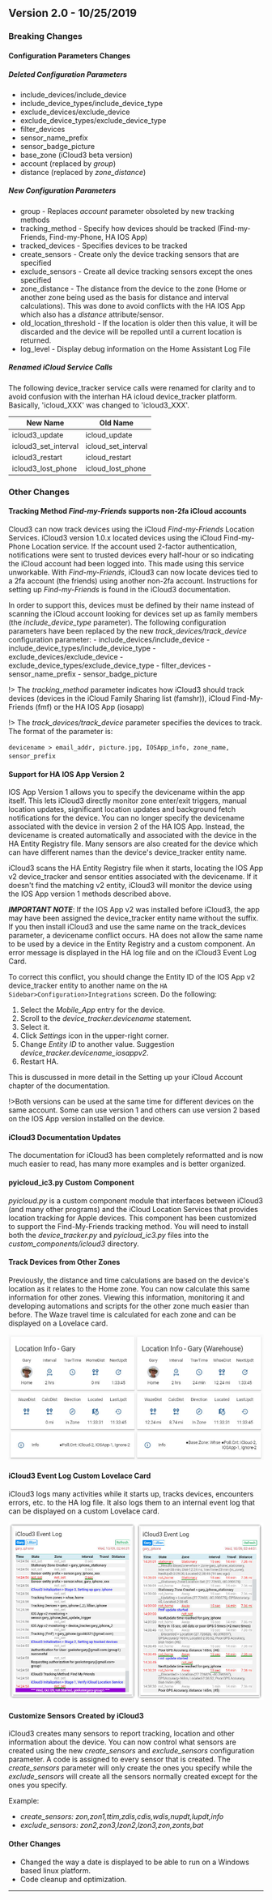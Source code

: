 ## Version 2.0 - 10/25/2019

### Breaking Changes

#### Configuration Parameters Changes

##### Deleted Configuration Parameters

- include_devices/include_device
- include_device_types/include_device_type
- exclude_devices/exclude_device
- exclude_device_types/exclude_device_type
- filter_devices
- sensor_name_prefix
- sensor_badge_picture
- base_zone (iCloud3 beta version)
- account (replaced by *group*)
- distance (replaced by *zone_distance*)

##### New Configuration Parameters

- group - Replaces *account* parameter obsoleted by new tracking methods
- tracking_method - Specify how devices should be tracked (Find-my-Friends, Find-my-Phone, HA IOS App)
- tracked_devices - Specifies devices to be tracked
- create_sensors - Create only the device tracking sensors that are specified
- exclude_sensors - Create all device tracking sensors except the ones specified
- zone_distance - The distance from the device to the zone (Home or another zone being used as the basis for distance and interval calculations). This was done to avoid conflicts with the HA IOS App which also has a *distance* attribute/sensor.  
- old_location_threshold - If the location is older then this value, it will be discarded and the device will be repolled until a current location is returned. 
- log_level - Display debug information on the Home Assistant Log File

##### Renamed iCloud Service Calls
The following device_tracker service calls were renamed for clarity and to avoid confusion with the interhan HA icloud device_tracker platform. Basically, 'icloud_XXX' was changed to 'icloud3_XXX'.

| New Name | Old Name |
|----------|----------|
| icloud3_update | icloud_update |
| icloud3_set_interval | icloud_set_interval |
| icloud3_restart | icloud_restart |
| icloud3_lost_phone | icloud_lost_phone |

### Other Changes

#### Tracking Method *Find-my-Friends* supports non-2fa iCloud accounts

Cloud3 can now track devices using the iCloud *Find-my-Friends* Location Services. iCloud3 version 1.0.x located devices using the iCloud Find-my-Phone Location service. If the account used 2-factor authentication, notifications were sent to trusted devices every half-hour or so indicating the iCloud account had been logged into. This made using this service unworkable. With *Find-my-Friends*, iCloud3 can now locate devices tied to a 2fa account (the friends) using another non-2fa account. Instructions for setting up *Find-my-Friends* is found in the iCloud3 documentation.

In order to support this, devices must be defined by their name instead of scanning the iCloud account looking for devices set up as family members (the *include_device_type* parameter). The following configuration parameters have been replaced by the new *track_devices/track_device* configuration parameter: 
      - include_devices/include_device
      - include_device_types/include_device_type
      - exclude_devices/exclude_device
      - exclude_device_types/exclude_device_type
      - filter_devices
      - sensor_name_prefix
      - sensor_badge_picture

!> The *tracking_method* parameter indicates how iCloud3 should track devices (devices in the iCloud Family Sharing list (famshr)), iCloud Find-My-Friends (fmf) or the HA IOS App (iosapp)

!> The *track_devices/track_device* parameter specifies the devices to track. The format of the parameter is:

 `devicename > email_addr, picture.jpg, IOSApp_info, zone_name, sensor_prefix`

#### Support for HA IOS App Version 2

IOS App Version 1 allows you to specify the devicename within the app itself. This lets iCloud3 directly monitor zone enter/exit triggers, manual location updates, significant location updates and background fetch notifications for the device. You can no longer specify the devicename associated with the device in version 2 of the HA IOS App. Instead, the devicename is created automatically and associated with the device in the HA Entity Registry file. Many sensors are also created for the device which can have different names than the device's device_tracker entity name.

iCloud3 scans the HA Entity Registry file when it starts, locating the IOS App v2 device_tracker and sensor entities associated with the devicename. If it doesn't find the matching v2 entity, iCloud3 will monitor the device using the IOS App version 1 methods described above.

***IMPORTANT NOTE***: If the IOS App v2 was installed before iCloud3, the app may have been assigned the device_tracker entity name without the suffix. If you then install iCloud3 and use the same name on the track_devices parameter, a devicename conflict occurs. HA does not allow the same name to be used by a device in the Entity Registry and a custom component. An error message is displayed in the HA log file and on the iCloud3 Event Log Card. 

To correct this conflict, you should change the Entity ID of the IOS App v2 device_tracker entity to another name on the `HA Sidebar>Configuration>Integrations` screen. Do the following:

1. Select the *Mobile_App* entry for the device.
2. Scroll to the *device_tracker.devicename* statement.
3. Select it.
4. Click *Settings* icon in the upper-right corner.
5. Change *Entity ID* to another value. Suggestion *device_tracker.devicename_iosappv2*.
6. Restart HA.

This is duscussed in more detail in the Setting up your iCloud Account chapter of the documentation.

!>Both versions can be used at the same time for different devices on the same account. Some can use version 1 and others can use version 2 based on the IOS App version installed on the device.

#### iCloud3 Documentation Updates

The documentation for iCloud3 has been completely reformatted and is now much easier to read, has many more examples and is better organized.

#### pyicloud_ic3.py Custom Component

*pyicloud.py* is a custom component module that interfaces between iCloud3 (and many other programs) and the iCloud Location Services that provides location tracking for Apple devices. This component has been customized to support the Find-My-Friends tracking method. You will need to install both the *device_tracker.py* and *pyicloud_ic3.py* files into the *custom_components/icloud3* directory.

#### Track Devices from Other Zones

Previously, the distance and time calculations are based on the device's location as it relates to the Home zone. You can now calculate this same information for other zones. Viewing this information, monitoring it and developing automations and scripts for the other zone much easier than before. The Waze travel time is calculated for each zone and can be displayed on a Lovelace card.

![lovelace_gc_home_2_zones_5x2](images/lovelace_gc_home_2_zones_5x2.jpg)

#### iCloud3 Event Log Custom Lovelace Card

iCloud3 logs many activities while it starts up, tracks devices, encounters errors, etc. to the HA log file. It also logs them to an internal event log that can be displayed on a custom Lovelace card. 

![event_log](images/event_log.jpg)

#### Customize Sensors Created by iCloud3

iCloud3 creates many sensors to report tracking, location and other information about the device. You can now control what sensors are created using the new *create_sensors* and *exclude_sensors* configuration parameter. A code is assigned to every sensor that is created. The *create_sensors* parameter will only create the ones you specify while the *exclude_sensors* will create all the sensors normally created except for the ones you specify.

Example: 

- *create_sensors: zon,zon1,ttim,zdis,cdis,wdis,nupdt,lupdt,info*
- *exclude_sensors: zon2,zon3,lzon2,lzon3,zon,zonts,bat*  

#### Other Changes

- Changed the way a date is displayed to be able to run on a Windows based linux platform.
- Code cleanup and optimization.

------







